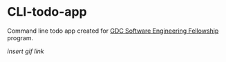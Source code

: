 # CLI-todo-app

Command line todo app created for [GDC Software Engineering Fellowship](https://fullstack.gdc.network/?utm_source=sendinblue&utm_campaign=GDC_-_Not_Selected&utm_medium=email) program.

*insert gif link*
